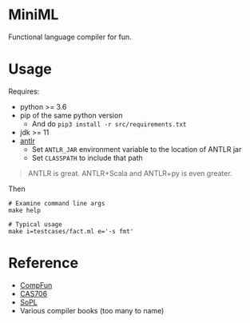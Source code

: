 # MiniML
Functional language compiler for fun.

# Usage
Requires:
* python >= 3.6
* pip of the same python version
  - And do `pip3 install -r src/requirements.txt`
* jdk >= 11
* [antlr](antlr.org)
  - Set `ANTLR_JAR` environment variable to the location of ANTLR jar
  - Set `CLASSPATH` to include that path

> ANTLR is great. ANTLR+Scala and ANTLR+py is even greater.

Then
```
# Examine command line args
make help

# Typical usage
make i=testcases/fact.ml e='-s fmt'
```

# Reference
* [CompFun](http://www.cse.chalmers.se/edu/year/2011/course/CompFun/)
* [CAS706](https://www.cas.mcmaster.ca/~carette/CAS706/2005/Compiling%20Functional%20Programming%20Languages.pdf)
* [SoPL](https://xavierleroy.org/talks/compilation-agay.pdf)
* Various compiler books (too many to name)
